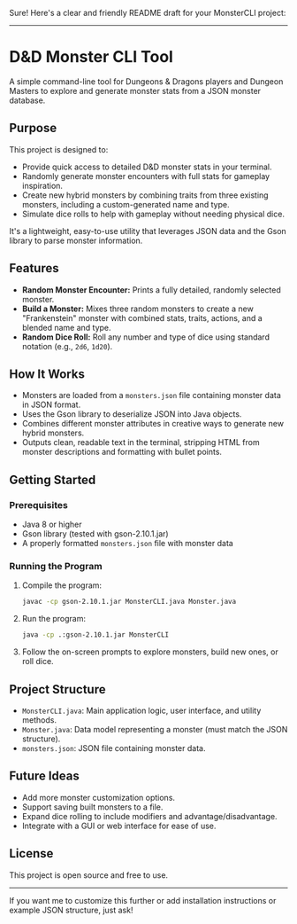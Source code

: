 Sure! Here's a clear and friendly README draft for your MonsterCLI project:

---

# D\&D Monster CLI Tool

A simple command-line tool for Dungeons & Dragons players and Dungeon Masters to explore and generate monster stats from a JSON monster database.

## Purpose

This project is designed to:

* Provide quick access to detailed D\&D monster stats in your terminal.
* Randomly generate monster encounters with full stats for gameplay inspiration.
* Create new hybrid monsters by combining traits from three existing monsters, including a custom-generated name and type.
* Simulate dice rolls to help with gameplay without needing physical dice.

It's a lightweight, easy-to-use utility that leverages JSON data and the Gson library to parse monster information.

## Features

* **Random Monster Encounter:** Prints a fully detailed, randomly selected monster.
* **Build a Monster:** Mixes three random monsters to create a new "Frankenstein" monster with combined stats, traits, actions, and a blended name and type.
* **Random Dice Roll:** Roll any number and type of dice using standard notation (e.g., `2d6`, `1d20`).

## How It Works

* Monsters are loaded from a `monsters.json` file containing monster data in JSON format.
* Uses the Gson library to deserialize JSON into Java objects.
* Combines different monster attributes in creative ways to generate new hybrid monsters.
* Outputs clean, readable text in the terminal, stripping HTML from monster descriptions and formatting with bullet points.

## Getting Started

### Prerequisites

* Java 8 or higher
* Gson library (tested with gson-2.10.1.jar)
* A properly formatted `monsters.json` file with monster data

### Running the Program

1. Compile the program:

   ```bash
   javac -cp gson-2.10.1.jar MonsterCLI.java Monster.java
   ```

2. Run the program:

   ```bash
   java -cp .:gson-2.10.1.jar MonsterCLI
   ```

3. Follow the on-screen prompts to explore monsters, build new ones, or roll dice.

## Project Structure

* `MonsterCLI.java`: Main application logic, user interface, and utility methods.
* `Monster.java`: Data model representing a monster (must match the JSON structure).
* `monsters.json`: JSON file containing monster data.

## Future Ideas

* Add more monster customization options.
* Support saving built monsters to a file.
* Expand dice rolling to include modifiers and advantage/disadvantage.
* Integrate with a GUI or web interface for ease of use.

## License

This project is open source and free to use.

---

If you want me to customize this further or add installation instructions or example JSON structure, just ask!
